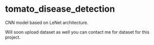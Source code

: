 # tomato_disease_detection

CNN model based on LeNet architecture.

Will soon upload dataset as well
you can contact me for dataset for this project.
